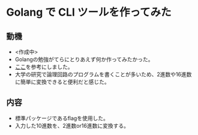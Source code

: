 # Golang で CLI ツールを作ってみた

## 動機
- <作成中>
- Golangの勉強がてらにとりあえず何か作ってみたかった。
- [ここ](https://qiita.com/nightswinger/items/8abc3ee7db41a3365784)を参考にしました。
- 大学の研究で論理回路のプログラムを書くことが多いため、2進数や16進数に簡単に変換できると便利だと感じた。

## 内容
- 標準パッケージであるflagを使用した。
- 入力した10進数を、2進数or16進数に変換する。